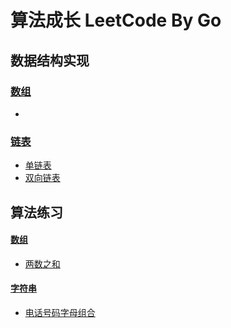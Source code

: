 # 算法成长 LeetCode By Go

## 数据结构实现
### [数组](dataStructure/array)
- 
### [链表](dataStructure/linkedList)
- [单链表](dataStructure/linkedList/singly.go)
- [双向链表](dataStructure/linkedList/double.go)










## 算法练习
#### [数组](subject/Array)

- [两数之和](subject/Array/two_sum/two_sum.go)

#### [字符串](subject/string)

- [电话号码字母组合](subject/string/letter_combinations_of_a_phone_number/letter_combinations_of_a_phone_number.go)